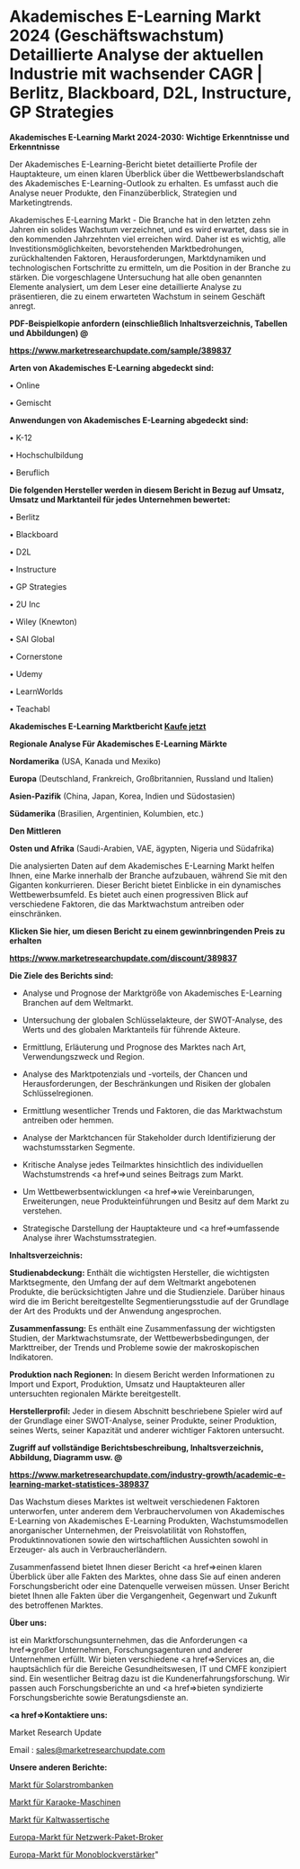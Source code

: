 # Akademisches E-Learning Markt 2024 (Geschäftswachstum) Detaillierte Analyse der aktuellen Industrie mit wachsender CAGR | Berlitz, Blackboard, D2L, Instructure, GP Strategies

<strong>Akademisches E-Learning Markt 2024-2030: Wichtige Erkenntnisse und Erkenntnisse</strong>

Der Akademisches E-Learning-Bericht bietet detaillierte Profile der Hauptakteure, um einen klaren Überblick über die Wettbewerbslandschaft des Akademisches E-Learning-Outlook zu erhalten. Es umfasst auch die Analyse neuer Produkte, den Finanzüberblick, Strategien und Marketingtrends.

Akademisches E-Learning Markt - Die Branche hat in den letzten zehn Jahren ein solides Wachstum verzeichnet, und es wird erwartet, dass sie in den kommenden Jahrzehnten viel erreichen wird. Daher ist es wichtig, alle Investitionsmöglichkeiten, bevorstehenden Marktbedrohungen, zurückhaltenden Faktoren, Herausforderungen, Marktdynamiken und technologischen Fortschritte zu ermitteln, um die Position in der Branche zu stärken. Die vorgeschlagene Untersuchung hat alle oben genannten Elemente analysiert, um dem Leser eine detaillierte Analyse zu präsentieren, die zu einem erwarteten Wachstum in seinem Geschäft anregt.



<strong><b>PDF-Beispielkopie anfordern (einschließlich Inhaltsverzeichnis, Tabellen und Abbildungen) @ </b></strong>

<strong><a href=https://www.marketresearchupdate.com/sample/389837>

<strong>https://www.marketresearchupdate.com/sample/389837</u></a></strong></strong>



<strong>Arten von Akademisches E-Learning abgedeckt sind:</strong>

• Online

• Gemischt



<strong>Anwendungen von Akademisches E-Learning abgedeckt sind:</strong>

• K-12

• Hochschulbildung

• Beruflich



<strong>Die folgenden Hersteller werden in diesem Bericht in Bezug auf Umsatz, Umsatz und Marktanteil für jedes Unternehmen bewertet:</strong>

• Berlitz

• Blackboard

• D2L

• Instructure

• GP Strategies

• 2U Inc

• Wiley (Knewton)

• SAI Global

• Cornerstone

• Udemy

• LearnWorlds

• Teachabl



<strong>Akademisches E-Learning Marktbericht <a href=https://www.marketresearchupdate.com/buynow/389837>Kaufe jetzt</a></strong>



<strong>Regionale Analyse Für Akademisches E-Learning Märkte</strong>



<strong>Nordamerika</strong> (USA, Kanada und Mexiko)



<strong>Europa</strong> (Deutschland, Frankreich, Großbritannien, Russland und Italien)



<strong>Asien-Pazifik</strong> (China, Japan, Korea, Indien und Südostasien)



<strong>Südamerika</strong> (Brasilien, Argentinien, Kolumbien, etc.)



<strong>Den Mittleren</strong> 

<strong>Osten und Afrika</strong> (Saudi-Arabien, VAE, ägypten, Nigeria und Südafrika)

Die analysierten Daten auf dem Akademisches E-Learning Markt helfen Ihnen, eine Marke innerhalb der Branche aufzubauen, während Sie mit den Giganten konkurrieren. Dieser Bericht bietet Einblicke in ein dynamisches Wettbewerbsumfeld. Es bietet auch einen progressiven Blick auf verschiedene Faktoren, die das Marktwachstum antreiben oder einschränken.



<strong>Klicken Sie hier, um diesen Bericht zu einem gewinnbringenden Preis zu erhalten
</strong>

<strong><a href=https://www.marketresearchupdate.com/discount/389837>https://www.marketresearchupdate.com/discount/389837</b></u></strong></a>



<strong>Die Ziele des Berichts sind:</strong>

- Analyse und Prognose der Marktgröße von Akademisches E-Learning Branchen auf dem Weltmarkt.

- Untersuchung der globalen Schlüsselakteure, der SWOT-Analyse, des Werts und des globalen Marktanteils für führende Akteure.

- Ermittlung, Erläuterung und Prognose des Marktes nach Art, Verwendungszweck und Region.

- Analyse des Marktpotenzials und -vorteils, der Chancen und Herausforderungen, der Beschränkungen und Risiken der globalen Schlüsselregionen.

- Ermittlung wesentlicher Trends und Faktoren, die das Marktwachstum antreiben oder hemmen.

- Analyse der Marktchancen für Stakeholder durch Identifizierung der wachstumsstarken Segmente.

- Kritische Analyse jedes Teilmarktes hinsichtlich des individuellen Wachstumstrends <a href=>und</a> seines Beitrags zum Markt.

- Um Wettbewerbsentwicklungen <a href=>wie</a> Vereinbarungen, Erweiterungen, neue Produkteinführungen und Besitz auf dem Markt zu verstehen.

- Strategische Darstellung der Hauptakteure und <a href=>umfas</a>sende Analyse ihrer Wachstumsstrategien.



<strong>Inhaltsverzeichnis:</strong>



<strong>Studienabdeckung:</strong> Enthält die wichtigsten Hersteller, die wichtigsten Marktsegmente, den Umfang der auf dem Weltmarkt angebotenen Produkte, die berücksichtigten Jahre und die Studienziele. Darüber hinaus wird die im Bericht bereitgestellte Segmentierungsstudie auf der Grundlage der Art des Produkts und der Anwendung angesprochen.



<strong>Zusammenfassung:</strong> Es enthält eine Zusammenfassung der wichtigsten Studien, der Marktwachstumsrate, der Wettbewerbsbedingungen, der Markttreiber, der Trends und Probleme sowie der makroskopischen Indikatoren.



<strong>Produktion nach Regionen:</strong> In diesem Bericht werden Informationen zu Import und Export, Produktion, Umsatz und Hauptakteuren aller untersuchten regionalen Märkte bereitgestellt.



<strong>Herstellerprofil:</strong> Jeder in diesem Abschnitt beschriebene Spieler wird auf der Grundlage einer SWOT-Analyse, seiner Produkte, seiner Produktion, seines Werts, seiner Kapazität und anderer wichtiger Faktoren untersucht.



<strong><b>Zugriff auf vollständige Berichtsbeschreibung, Inhaltsverzeichnis, Abbildung, Diagramm usw. @ </b></strong>

<strong><a href=https://www.marketresearchupdate.com/industry-growth/academic-e-learning-market-statistices-389837>https://www.marketresearchupdate.com/industry-growth/academic-e-learning-market-statistices-389837</a></strong>

Das Wachstum dieses Marktes ist weltweit verschiedenen Faktoren unterworfen, unter anderem dem Verbrauchervolumen von Akademisches E-Learning von Akademisches E-Learning Produkten, Wachstumsmodellen anorganischer Unternehmen, der Preisvolatilität von Rohstoffen, Produktinnovationen sowie den wirtschaftlichen Aussichten sowohl in Erzeuger- als auch in Verbraucherländern.

Zusammenfassend bietet Ihnen dieser Bericht <a href=>einen</a> klaren Überblick über alle Fakten des Marktes, ohne dass Sie auf einen anderen Forschungsbericht oder eine Datenquelle verweisen müssen. Unser Bericht bietet Ihnen alle Fakten über die Vergangenheit, Gegenwart und Zukunft des betroffenen Marktes.



<strong>Über uns:</strong>

 ist ein Marktforschungsunternehmen, das die Anforderungen <a href=>großer</a> Unternehmen, Forschungsagenturen und anderer Unternehmen erfüllt. Wir bieten verschiedene <a href=>Services</a> an, die hauptsächlich für die Bereiche Gesundheitswesen, IT und CMFE konzipiert sind. Ein wesentlicher Beitrag dazu ist die Kundenerfahrungsforschung. Wir passen auch Forschungsberichte an und <a href=>bieten</a> syndizierte Forschungsberichte sowie Beratungsdienste an.



<strong><a href=>Kontaktiere uns:</a></strong>

Market Research Update

Email : sales@marketresearchupdate.com



<strong>Unsere anderen Berichte:</strong>

<a href=https://www.linkedin.com/pulse/solar-power-bank-market-size-region-outlook-statistic>Markt für Solarstrombanken</a>

<a href=https://www.linkedin.com/pulse/karaoke-machines-market-2023-remarking>Markt für Karaoke-Maschinen</a>

<a href=https://www.linkedin.com/pulse/cold-water-table-market-analysis-segment-region>Markt für Kaltwassertische</a>

<a href=https://www.linkedin.com/pulse/europe-network-packet-broker-market-2023-challenges>Europa-Markt für Netzwerk-Paket-Broker</a>

<a href=https://www.linkedin.com/pulse/europe-monoblock-amplifier-market-analysis>Europa-Markt für Monoblockverstärker</a>"
